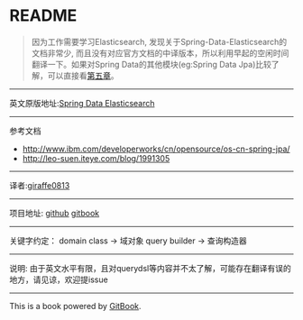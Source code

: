 # README

>因为工作需要学习Elasticsearch, 发现关于Spring-Data-Elasticsearch的文档非常少, 而且没有对应官方文档的中译版本，所以利用早起的空闲时间翻译一下。如果对Spring Data的其他模块(eg:Spring Data Jpa)比较了解，可以直接看[第五章](5/README.md)。

---------------------------------

英文原版地址:[Spring Data Elasticsearch](http://docs.spring.io/spring-data/elasticsearch/docs/current/reference/html)

---------------------------------
参考文档

* http://www.ibm.com/developerworks/cn/opensource/os-cn-spring-jpa/
* http://leo-suen.iteye.com/blog/1991305

---------------------------------

译者:[giraffe0813](https://github.com/giraffe0813)

---------------------------------

项目地址:
[github](https://github.com/giraffe0813/Spring-Data-Elasticsearch)
[gitbook](https://www.gitbook.com/book/giraffe0813/spring-data-elasticsearch/details)

---------------------------------

关键字约定：
domain class -> 域对象
query builder -> 查询构造器

---------------------------------

说明:
由于英文水平有限，且对querydsl等内容并不太了解，可能存在翻译有误的地方，请见谅，欢迎提issue

---------------------------------



This is a book powered by [GitBook](https://github.com/GitbookIO/gitbook).

